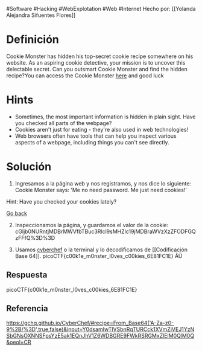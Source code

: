 #Software #Hacking #WebExplotation #Web #Internet 
Hecho por: [[Yolanda Alejandra Sifuentes Flores]]
# Definición
Cookie Monster has hidden his top-secret cookie recipe somewhere on his website. As an aspiring cookie detective, your mission is to uncover this delectable secret. Can you outsmart Cookie Monster and find the hidden recipe?You can access the Cookie Monster [here](http://verbal-sleep.picoctf.net:57968/) and good luck
# Hints
- Sometimes, the most important information is hidden in plain sight. Have you checked all parts of the webpage?
- Cookies aren't just for eating - they're also used in web technologies!
- Web browsers often have tools that can help you inspect various aspects of a webpage, including things you can't see directly.
# Solución
1. Ingresamos a la página web y nos registramos, y nos dice lo siguiente:
Cookie Monster says: 'Me no need password. Me just need cookies!'

Hint: Have you checked your cookies lately?

[Go back](http://verbal-sleep.picoctf.net:57968/)

2. Inspeccionamos la página, y guardamos el valor de la cookie:
cGljb0NURntjMDBrMWVfbTBuc3Rlcl9sMHZlc19jMDBraWVzXzZFODFGQzFFfQ%3D%3D

3. Usamos [cyberchef](<https://cyberchef.org/#recipe=From_Base64('A-Za-z0-9%2B/%3D',true,false)&input=Y0dsamIwTlVSbnRqTURCck1XVmZiVEJ1YzNSbGNsOXNNSFpsYzE5ak1EQnJhV1Z6WHpaRk9ERkdRekZGZlElM0QlM0Q>) o la terminal y lo decodificamos de [[Codificación Base 64]].
picoCTF{c00k1e_m0nster_l0ves_c00kies_6E81FC1E}
ÃÜ
## Respuesta
picoCTF{c00k1e_m0nster_l0ves_c00kies_6E81FC1E}
## Referencia
https://gchq.github.io/CyberChef/#recipe=From_Base64('A-Za-z0-9%2B/%3D',true,false)&input=Y0dsamIwTlVSbnRqTURCck1XVmZiVEJ1YzNSbGNsOXNNSFpsYzE5ak1EQnJhV1Z6WDBGRE9FWkRSRGMxZlElM0QlM0Q&oeol=CR
